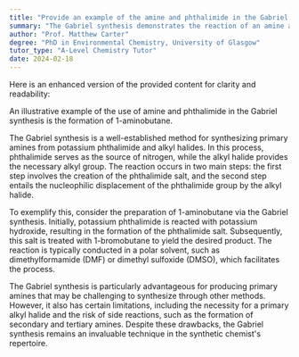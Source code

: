 ```yaml
---
title: "Provide an example of the amine and phthalimide in the Gabriel synthesis"
summary: "The Gabriel synthesis demonstrates the reaction of an amine and phthalimide, resulting in the formation of 1-aminobutane as a key example of this synthetic method."
author: "Prof. Matthew Carter"
degree: "PhD in Environmental Chemistry, University of Glasgow"
tutor_type: "A-Level Chemistry Tutor"
date: 2024-02-18
---
```


Here is an enhanced version of the provided content for clarity and readability:

An illustrative example of the use of amine and phthalimide in the Gabriel synthesis is the formation of $1$-aminobutane.

The Gabriel synthesis is a well-established method for synthesizing primary amines from potassium phthalimide and alkyl halides. In this process, phthalimide serves as the source of nitrogen, while the alkyl halide provides the necessary alkyl group. The reaction occurs in two main steps: the first step involves the creation of the phthalimide salt, and the second step entails the nucleophilic displacement of the phthalimide group by the alkyl halide.

To exemplify this, consider the preparation of $1$-aminobutane via the Gabriel synthesis. Initially, potassium phthalimide is reacted with potassium hydroxide, resulting in the formation of the phthalimide salt. Subsequently, this salt is treated with $1$-bromobutane to yield the desired product. The reaction is typically conducted in a polar solvent, such as dimethylformamide (DMF) or dimethyl sulfoxide (DMSO), which facilitates the process.

The Gabriel synthesis is particularly advantageous for producing primary amines that may be challenging to synthesize through other methods. However, it also has certain limitations, including the necessity for a primary alkyl halide and the risk of side reactions, such as the formation of secondary and tertiary amines. Despite these drawbacks, the Gabriel synthesis remains an invaluable technique in the synthetic chemist's repertoire.
    